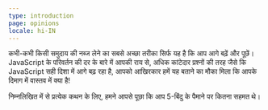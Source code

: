 ```yaml
---
type: introduction
page: opinions
locale: hi-IN
---
```


कभी-कभी किसी समुदाय की नब्ज लेने का सबसे अच्छा तरीका सिर्फ यह है कि आप आगे बढ़ें और पूछें। JavaScript के परिवर्तन की दर के बारे में आपकी राय से, अधिक कांटेदार प्रश्नों की तरह जैसे कि JavaScript सही दिशा में आगे बढ़ रहा है, आपको आखिरकार हमें यह बताने का मौका मिला कि आपके दिमाग में वास्तव में क्या है!

निम्नलिखित में से प्रत्येक कथन के लिए, हमने आपसे पूछा कि आप 5-बिंदु के पैमाने पर कितना सहमत थे।
